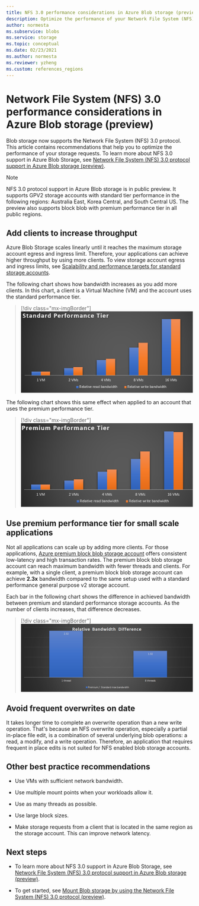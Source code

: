 ```yaml
---
title: NFS 3.0 performance considerations in Azure Blob storage (preview) | Microsoft Docs
description: Optimize the performance of your Network File System (NFS) 3.0 storage requests by using the recommendations in this article.
author: normesta
ms.subservice: blobs
ms.service: storage
ms.topic: conceptual
ms.date: 02/23/2021
ms.author: normesta
ms.reviewer: yzheng
ms.custom: references_regions
---
```


# Network File System (NFS) 3.0 performance considerations in Azure Blob storage (preview)

Blob storage now supports the Network File System (NFS) 3.0 protocol. This article contains recommendations that help you to optimize the performance of your storage requests. To learn more about NFS 3.0 support in Azure Blob Storage, see [Network File System (NFS) 3.0 protocol support in Azure Blob storage (preview)](network-file-system-protocol-support.md).

> [!NOTE]
> NFS 3.0 protocol support in Azure Blob storage is in public preview. It supports GPV2 storage accounts with standard tier performance in the following regions: Australia East, Korea Central, and South Central US. The preview also supports block blob with premium performance tier in all public regions.

## Add clients to increase throughput 

Azure Blob Storage scales linearly until it reaches the maximum storage account egress and ingress limit. Therefore, your applications can achieve higher throughput by using more clients.  To view storage account egress and ingress limits, see [Scalability and performance targets for standard storage accounts](../common/scalability-targets-standard-account.md).

The following chart shows how bandwidth increases as you add more clients. In this chart, a client is a Virtual Machine (VM) and the account uses the standard performance tier. 

> [!div class="mx-imgBorder"]
> ![Standard performance](./media/network-file-system-protocol-support-performance/standard-performance-tier.png)

The following chart shows this same effect when applied to an account that uses the premium performance tier.

> [!div class="mx-imgBorder"]
> ![Standard performance](./media/network-file-system-protocol-support-performance/premium-performance-tier.png)

## Use premium performance tier for small scale applications

Not all applications can scale up by adding more clients. For those applications, [Azure premium block blob storage account](storage-blob-create-account-block-blob.md) offers consistent low-latency and high transaction rates. The premium block blob storage account can reach maximum bandwidth with fewer threads and clients. For example, with a single client, a premium block blob storage account can achieve **2.3x** bandwidth compared to the same setup used with a standard performance general purpose v2 storage account. 

Each bar in the following chart shows the difference in achieved bandwidth between premium and standard performance storage accounts. As the number of clients increases, that difference decreases.  

> [!div class="mx-imgBorder"]
> ![Relative performance](./media/network-file-system-protocol-support-performance/relative-performance.png)

## Avoid frequent overwrites on date

It takes longer time to complete an overwrite operation than a new write operation. That's because an NFS overwrite operation, especially a partial in-place file edit, is a combination of several underlying blob operations: a read, a modify, and a write operation. Therefore, an application that requires frequent in place edits is not suited for NFS enabled blob storage accounts. 

## Other best practice recommendations 

- Use VMs with sufficient network bandwidth.

- Use multiple mount points when your workloads allow  it.

- Use as many threads as possible.

- Use large block sizes.

- Make storage requests from a client that is located in the same region as the storage account. This can improve network latency.

## Next steps

- To learn more about NFS 3.0 support in Azure Blob Storage, see [Network File System (NFS) 3.0 protocol support in Azure Blob storage (preview)](network-file-system-protocol-support.md).

- To get started, see [Mount Blob storage by using the Network File System (NFS) 3.0 protocol (preview)](network-file-system-protocol-support-how-to.md).
